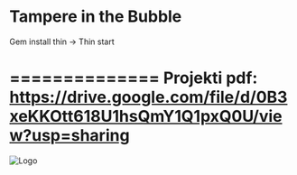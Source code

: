 Tampere in the Bubble
==============

Gem install thin ->
Thin start

==============
Projekti pdf: https://drive.google.com/file/d/0B3xeKKOtt618U1hsQmY1Q1pxQ0U/view?usp=sharing
==============

![Logo](https://cloud.githubusercontent.com/assets/5552897/4782901/d22de890-5d0c-11e4-96d7-dcc12a0d197c.png)

